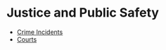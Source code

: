 # Justice and Public Safety

* [Crime Incidents](future_standards/justice_and_public_safety/crime_incidents.md)
* [Courts](future_standards/justice_and_public_safety/courts.md)